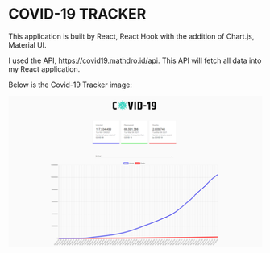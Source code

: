 # COVID-19 TRACKER

This application is built by React, React Hook with the addition of Chart.js, Material UI. 

I used the API, https://covid19.mathdro.id/api. This API will fetch all data into my React application.

Below is the Covid-19 Tracker image:

![Covid-19](covid-19.PNG)